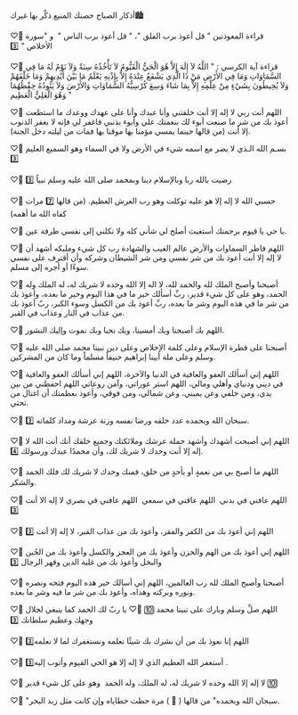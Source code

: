 أذكار الصباح حصنك المنيع ذكِّر بها غيرك🏙 

♡゙ قراءة المعوذتين " قل أعوذ برب الفلق "، " قل أعوذ برب الناس "  و "سورة الأخلاص " 3️⃣ 

♡゙ قراءة آية الكرسي :
" اللَّهُ لاَ إِلَهَ إِلاَّ هُوَ الْحَيُّ الْقَيُّومُ لاَ تَأْخُذُهُ سِنَةٌ وَلاَ نَوْمٌ لَهُ مَا فِي السَّمَاوَاتِ وَمَا فِي الأَرْضِ مَنْ ذَا الَّذِي يَشْفَعُ عِنْدَهُ إِلاَّ بِإِذْنِهِ يَعْلَمُ مَا بَيْنَ أَيْدِيهِمْ وَمَا خَلْفَهُمْ وَلاَ يُحِيطُونَ بِشَيْءٍ مِنْ عِلْمِهِ إِلاَّ بِمَا شَاءَ وَسِعَ كُرْسِيُّهُ السَّمَاوَاتِ وَالأَرْضَ وَلاَ يَئُودُهُ حِفْظُهُمَا وَهُوَ الْعَلِيُّ الْعَظِيم "

♡゙ اللهم أنت ربي لا إله إلا أنت خلقتني وأنا عبدك وأنا على عهدك ووعدك ما استطعت أعوذ بك من شر ما صنعت أبوء لك بنعمتك علي وأبوء بذنبي فاغفر لي فإنه لا يغفر الذنوب إلا أنت (من قالها حينما يمسي مؤمنا بها موقنا بها فمات من ليلته دخل الجنة). 

♡゙ بسـم الله الـذي لا يضر مع اسمه شيء في الأرض ولا في السماء وهو السميع العليم 3️⃣ 

♡゙ رضيت بالله ربا وبالإسلام دينا وبمحمد صلى الله عليه وسلم نبياً 3️⃣ 

♡゙ حسبي الله لا إله إلا هو عليه توكلت وهو رب العرش العظيم. (من قالها 7️⃣ مرات كفاه الله ما أهمه) 

♡゙ يا حي يا قيوم برحمتك أستغيث أصلح لي شأني كله ولا تكلني إلى نفسي طرفة عين. 

♡゙ اللهم فاطر السماوات والأرض عالم الغيب والشهادة رب كل شيء ومليكه أشهد أن لا إله إلا أنت أعوذ بك من شر نفسي ومن شر الشيطان وشركه وأن أقترف على نفسي سوءًا أو أجره إلى مسلم.

♡゙ أصبحنا وأصبح الملك لله والحمد لله، لا اله إلا الله وحده لا شريك له، له الملك وله الحمد، وهو على كل شيء قدير، ربِّ أسألك خير ما في هذا اليوم وخير ما بعده، وأعوذ بك من شر ما في هذه اليوم وشر ما بعده، ربِّ أعوذ بك من الكسل وسوء الكبر، ربّ أعوذ بك من عذاب في النار وعذاب في القبر. 

♡゙ اللهم بك أصبحنا وبك أمسينا، وبك نحيا وبك نموت وإليك النشور. 

♡゙ أصبحنا على فطرة الإسلام وعلى كلمة الإخلاص وعلى دين نبينا محمد صلى الله عليه وسلم وعلى ملة أبينا إبراهيم حنيفاً مسلماً وما كان من المشركين. 

♡゙ اللهم إني أسألك العفو والعافية في الدنيا والآخرة، اللهم إني أسألك العفو والعافية في ديني ودنياي وأهلي ومالي، اللهم استر عوراتي، وآمن روعاتي اللهم احفظني من بين يدي، ومن خلفي وعن يميني، وعن شمالي، ومن فوقي، وأعوذ بعظمتك أن اغتال من تحتي. 

♡゙ سبحان الله وبحمده عدد خلقه ورضا نفسه وزنة عرشة ومداد كلماته 3️⃣. 

♡゙ اللهم إني أصبحت أشهدك وأشهد حملة عرشك وملائكتك وجميع خلقك أنك أنت الله لا إله إلا أنت وحدك لا شريك لك، وأن محمدًا عبدك ورسولك 4️⃣. 

♡゙ اللهم ما أصبح بي من نعمةٍ أو بأحدٍ من خلق، فمنك وحدك لا شريك لك فلك الحمد والشكر. 　 

♡゙ اللهم عافني في بدني  اللهم عافني في سمعي  اللهم عافني في بصري لا إله الا أنت 3️⃣ 

♡゙ اللهم إني أعوذ بك من الكفر والفقر، وأعوذ بك من عذاب القبر، لا إله إلا أنت 3️⃣ 

♡゙ اللهم إني أعوذ بك من الهم والحزن وأعوذ بك من العجز والكسل وأعوذ بك من الجُبن والبخل وأعوذ بك من غلبة الدين وقهر الرجال 3️⃣ 

♡゙ أصبحنا وأصبح الملك لله رب العالمين، اللهم إني أسالك خير هذه اليوم فتحه ونصره ونوره وبركته وهداه، وأعوذ بك من شر ما فيه وشر ما بعده.  

♡゙ اللهم صلِّ وسلم وبارك على نبينا محمد 🔟
♡゙ يا ربّ لك الحمد كما ينبغي لجلال وجهك وعظيم سلطانك 3️⃣ 

♡゙ اللهم إنا نعوذ بك من أن نشرك بك شيئًا نعلمه ونستغفرك لما لا نعلمه3️⃣ 

♡゙ أستغفر الله العظيم الذي لا إله إلا هو الحي القيوم وأتوب إليه3️⃣ .

♡゙ لا إله إلا الله وحده لا شريك له، له الملك، وله الحمد  وهو على كل شيء قدير 🔟 

♡゙ "سبحان الله وبحمده" من قالها ( 💯 ) مرة حطت خطاياه وإن كانت مثل زبد البحر.